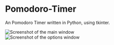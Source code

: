# Pomodoro-Timer
An Pomodoro Timer written in Python, using tkinter.

![Screenshot of the main window](https://i.imgur.com/6bWDoOo.png)    
![Screenshot of the options window](https://i.imgur.com/7h64cJd.png)
